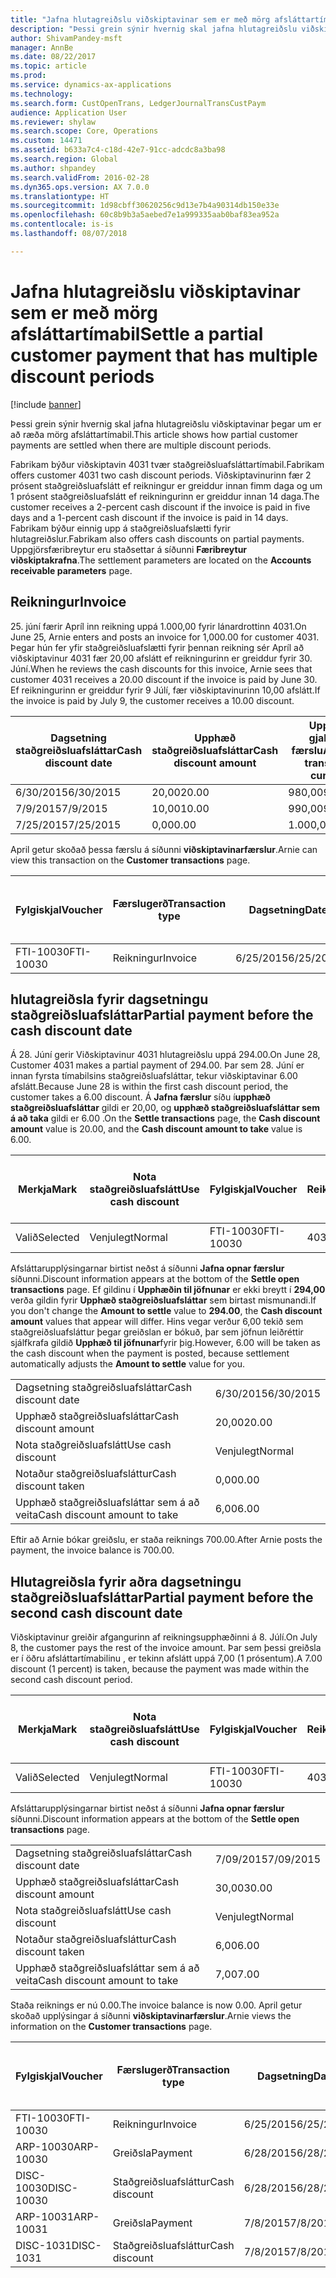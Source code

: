 ```yaml
---
title: "Jafna hlutagreiðslu viðskiptavinar sem er með mörg afsláttartímabil"
description: "Þessi grein sýnir hvernig skal jafna hlutagreiðslu viðskiptavinar þegar um er að ræða mörg afsláttartímabil."
author: ShivamPandey-msft
manager: AnnBe
ms.date: 08/22/2017
ms.topic: article
ms.prod: 
ms.service: dynamics-ax-applications
ms.technology: 
ms.search.form: CustOpenTrans, LedgerJournalTransCustPaym
audience: Application User
ms.reviewer: shylaw
ms.search.scope: Core, Operations
ms.custom: 14471
ms.assetid: b633a7c4-c18d-42e7-91cc-adcdc8a3ba98
ms.search.region: Global
ms.author: shpandey
ms.search.validFrom: 2016-02-28
ms.dyn365.ops.version: AX 7.0.0
ms.translationtype: HT
ms.sourcegitcommit: 1d98cbff30620256c9d13e7b4a90314db150e33e
ms.openlocfilehash: 60c8b9b3a5aebed7e1a999335aab0baf83ea952a
ms.contentlocale: is-is
ms.lasthandoff: 08/07/2018

---
```


# <a name="settle-a-partial-customer-payment-that-has-multiple-discount-periods"></a><span data-ttu-id="1c8df-103">Jafna hlutagreiðslu viðskiptavinar sem er með mörg afsláttartímabil</span><span class="sxs-lookup"><span data-stu-id="1c8df-103">Settle a partial customer payment that has multiple discount periods</span></span>

[!include [banner](../includes/banner.md)]

<span data-ttu-id="1c8df-104">Þessi grein sýnir hvernig skal jafna hlutagreiðslu viðskiptavinar þegar um er að ræða mörg afsláttartímabil.</span><span class="sxs-lookup"><span data-stu-id="1c8df-104">This article shows how partial customer payments are settled when there are multiple discount periods.</span></span>

<span data-ttu-id="1c8df-105">Fabrikam býður viðskiptavin 4031 tvær staðgreiðsluafsláttartímabil.</span><span class="sxs-lookup"><span data-stu-id="1c8df-105">Fabrikam offers customer 4031 two cash discount periods.</span></span> <span data-ttu-id="1c8df-106">Viðskiptavinurinn fær 2 prósent staðgreiðsluafslátt ef reikningur er greiddur innan fimm daga og um 1 prósent staðgreiðsluafslátt ef reikningurinn er greiddur innan 14 daga.</span><span class="sxs-lookup"><span data-stu-id="1c8df-106">The customer receives a 2-percent cash discount if the invoice is paid in five days and a 1-percent cash discount if the invoice is paid in 14 days.</span></span> <span data-ttu-id="1c8df-107">Fabrikam býður einnig upp á staðgreiðsluafslætti fyrir hlutagreiðslur.</span><span class="sxs-lookup"><span data-stu-id="1c8df-107">Fabrikam also offers cash discounts on partial payments.</span></span> <span data-ttu-id="1c8df-108">Uppgjörsfæribreytur eru staðsettar á síðunni **Færibreytur viðskiptakrafna**.</span><span class="sxs-lookup"><span data-stu-id="1c8df-108">The settlement parameters are located on the **Accounts receivable parameters** page.</span></span>

## <a name="invoice"></a><span data-ttu-id="1c8df-109">Reikningur</span><span class="sxs-lookup"><span data-stu-id="1c8df-109">Invoice</span></span>
<span data-ttu-id="1c8df-110">25. júní færir Apríl inn reikning uppá 1.000,00 fyrir lánardrottinn 4031.</span><span class="sxs-lookup"><span data-stu-id="1c8df-110">On June 25, Arnie enters and posts an invoice for 1,000.00 for customer 4031.</span></span> <span data-ttu-id="1c8df-111">Þegar hún fer yfir staðgreiðsluafslætti fyrir þennan reikning sér Apríl að viðskiptavinur 4031 fær 20,00 afslátt ef reikningurinn er greiddur fyrir 30. Júní.</span><span class="sxs-lookup"><span data-stu-id="1c8df-111">When he reviews the cash discounts for this invoice, Arnie sees that customer 4031 receives a 20.00 discount if the invoice is paid by June 30.</span></span> <span data-ttu-id="1c8df-112">Ef reikningurinn er greiddur fyrir 9 Júlí, fær viðskiptavinurinn 10,00 afslátt.</span><span class="sxs-lookup"><span data-stu-id="1c8df-112">If the invoice is paid by July 9, the customer receives a 10.00 discount.</span></span>

| <span data-ttu-id="1c8df-113">Dagsetning staðgreiðsluafsláttar</span><span class="sxs-lookup"><span data-stu-id="1c8df-113">Cash discount date</span></span> | <span data-ttu-id="1c8df-114">Upphæð staðgreiðsluafsláttar</span><span class="sxs-lookup"><span data-stu-id="1c8df-114">Cash discount amount</span></span> | <span data-ttu-id="1c8df-115">Upphæð í gjaldmiðli færslu</span><span class="sxs-lookup"><span data-stu-id="1c8df-115">Amount in transaction currency</span></span> |
|--------------------|----------------------|--------------------------------|
| <span data-ttu-id="1c8df-116">6/30/2015</span><span class="sxs-lookup"><span data-stu-id="1c8df-116">6/30/2015</span></span>          | <span data-ttu-id="1c8df-117">20,00</span><span class="sxs-lookup"><span data-stu-id="1c8df-117">20.00</span></span>                | <span data-ttu-id="1c8df-118">980,00</span><span class="sxs-lookup"><span data-stu-id="1c8df-118">980.00</span></span>                         |
| <span data-ttu-id="1c8df-119">7/9/2015</span><span class="sxs-lookup"><span data-stu-id="1c8df-119">7/9/2015</span></span>           | <span data-ttu-id="1c8df-120">10,00</span><span class="sxs-lookup"><span data-stu-id="1c8df-120">10.00</span></span>                | <span data-ttu-id="1c8df-121">990,00</span><span class="sxs-lookup"><span data-stu-id="1c8df-121">990.00</span></span>                         |
| <span data-ttu-id="1c8df-122">7/25/2015</span><span class="sxs-lookup"><span data-stu-id="1c8df-122">7/25/2015</span></span>          | <span data-ttu-id="1c8df-123">0,00</span><span class="sxs-lookup"><span data-stu-id="1c8df-123">0.00</span></span>                 | <span data-ttu-id="1c8df-124">1.000,00</span><span class="sxs-lookup"><span data-stu-id="1c8df-124">1,000.00</span></span>                       |

<span data-ttu-id="1c8df-125">April getur skoðað þessa færslu á síðunni **viðskiptavinarfærslur**.</span><span class="sxs-lookup"><span data-stu-id="1c8df-125">Arnie can view this transaction on the **Customer transactions** page.</span></span>

| <span data-ttu-id="1c8df-126">Fylgiskjal</span><span class="sxs-lookup"><span data-stu-id="1c8df-126">Voucher</span></span>   | <span data-ttu-id="1c8df-127">Færslugerð</span><span class="sxs-lookup"><span data-stu-id="1c8df-127">Transaction type</span></span> | <span data-ttu-id="1c8df-128">Dagsetning</span><span class="sxs-lookup"><span data-stu-id="1c8df-128">Date</span></span>      | <span data-ttu-id="1c8df-129">Reikningur</span><span class="sxs-lookup"><span data-stu-id="1c8df-129">Invoice</span></span> | <span data-ttu-id="1c8df-130">Upphæð í færslugjaldmiðli - debet</span><span class="sxs-lookup"><span data-stu-id="1c8df-130">Amount in transaction currency debit</span></span> | <span data-ttu-id="1c8df-131">Upphæð í færslugjaldmiðli - kredit</span><span class="sxs-lookup"><span data-stu-id="1c8df-131">Amount in transaction currency credit</span></span> | <span data-ttu-id="1c8df-132">Staða</span><span class="sxs-lookup"><span data-stu-id="1c8df-132">Balance</span></span>  | <span data-ttu-id="1c8df-133">Gjaldmiðill</span><span class="sxs-lookup"><span data-stu-id="1c8df-133">Currency</span></span> |
|-----------|------------------|-----------|---------|--------------------------------------|---------------------------------------|----------|----------|
| <span data-ttu-id="1c8df-134">FTI-10030</span><span class="sxs-lookup"><span data-stu-id="1c8df-134">FTI-10030</span></span> | <span data-ttu-id="1c8df-135">Reikningur</span><span class="sxs-lookup"><span data-stu-id="1c8df-135">Invoice</span></span>          | <span data-ttu-id="1c8df-136">6/25/2015</span><span class="sxs-lookup"><span data-stu-id="1c8df-136">6/25/2015</span></span> | <span data-ttu-id="1c8df-137">10030</span><span class="sxs-lookup"><span data-stu-id="1c8df-137">10030</span></span>   | <span data-ttu-id="1c8df-138">1.000,00</span><span class="sxs-lookup"><span data-stu-id="1c8df-138">1,000.00</span></span>                             |                                       | <span data-ttu-id="1c8df-139">1.000,00</span><span class="sxs-lookup"><span data-stu-id="1c8df-139">1,000.00</span></span> | <span data-ttu-id="1c8df-140">USD</span><span class="sxs-lookup"><span data-stu-id="1c8df-140">USD</span></span>      |

## <a name="partial-payment-before-the-cash-discount-date"></a><span data-ttu-id="1c8df-141">hlutagreiðsla fyrir dagsetningu staðgreiðsluafsláttar</span><span class="sxs-lookup"><span data-stu-id="1c8df-141">Partial payment before the cash discount date</span></span>
<span data-ttu-id="1c8df-142">Á 28. Júní gerir Viðskiptavinur 4031 hlutagreiðslu uppá 294.00.</span><span class="sxs-lookup"><span data-stu-id="1c8df-142">On June 28, Customer 4031 makes a partial payment of 294.00.</span></span> <span data-ttu-id="1c8df-143">Þar sem 28. Júní er innan fyrsta tímabilsins staðgreiðsluafsláttar, tekur viðskiptavinar 6.00 afslátt.</span><span class="sxs-lookup"><span data-stu-id="1c8df-143">Because June 28 is within the first cash discount period, the customer takes a 6.00 discount.</span></span> <span data-ttu-id="1c8df-144">Á **Jafna færslur** síðu í**upphæð staðgreiðsluafsláttar** gildi er 20,00, og **upphæð staðgreiðsluafsláttar sem á að taka** gildi er 6.00 .</span><span class="sxs-lookup"><span data-stu-id="1c8df-144">On the **Settle transactions** page, the **Cash discount amount** value is 20.00, and the **Cash discount amount to take** value is 6.00.</span></span>

| <span data-ttu-id="1c8df-145">Merkja</span><span class="sxs-lookup"><span data-stu-id="1c8df-145">Mark</span></span>     | <span data-ttu-id="1c8df-146">Nota staðgreiðsluafslátt</span><span class="sxs-lookup"><span data-stu-id="1c8df-146">Use cash discount</span></span> | <span data-ttu-id="1c8df-147">Fylgiskjal</span><span class="sxs-lookup"><span data-stu-id="1c8df-147">Voucher</span></span>   | <span data-ttu-id="1c8df-148">Reikningur</span><span class="sxs-lookup"><span data-stu-id="1c8df-148">Account</span></span> | <span data-ttu-id="1c8df-149">Dagsetning</span><span class="sxs-lookup"><span data-stu-id="1c8df-149">Date</span></span>      | <span data-ttu-id="1c8df-150">Gjalddagi</span><span class="sxs-lookup"><span data-stu-id="1c8df-150">Due date</span></span>  | <span data-ttu-id="1c8df-151">Reikningur</span><span class="sxs-lookup"><span data-stu-id="1c8df-151">Invoice</span></span> | <span data-ttu-id="1c8df-152">Upphæð í gjaldmiðli færslu</span><span class="sxs-lookup"><span data-stu-id="1c8df-152">Amount in transaction currency</span></span> | <span data-ttu-id="1c8df-153">Gjaldmiðill</span><span class="sxs-lookup"><span data-stu-id="1c8df-153">Currency</span></span> | <span data-ttu-id="1c8df-154">Upphæð til jöfnunar</span><span class="sxs-lookup"><span data-stu-id="1c8df-154">Amount to settle</span></span> |
|----------|-------------------|-----------|---------|-----------|-----------|---------|--------------------------------|----------|------------------|
| <span data-ttu-id="1c8df-155">Valið</span><span class="sxs-lookup"><span data-stu-id="1c8df-155">Selected</span></span> | <span data-ttu-id="1c8df-156">Venjulegt</span><span class="sxs-lookup"><span data-stu-id="1c8df-156">Normal</span></span>            | <span data-ttu-id="1c8df-157">FTI-10030</span><span class="sxs-lookup"><span data-stu-id="1c8df-157">FTI-10030</span></span> | <span data-ttu-id="1c8df-158">4031</span><span class="sxs-lookup"><span data-stu-id="1c8df-158">4031</span></span>    | <span data-ttu-id="1c8df-159">6/25/2015</span><span class="sxs-lookup"><span data-stu-id="1c8df-159">6/25/2015</span></span> | <span data-ttu-id="1c8df-160">7/25/2015</span><span class="sxs-lookup"><span data-stu-id="1c8df-160">7/25/2015</span></span> | <span data-ttu-id="1c8df-161">10030</span><span class="sxs-lookup"><span data-stu-id="1c8df-161">10030</span></span>   | <span data-ttu-id="1c8df-162">1.000,00</span><span class="sxs-lookup"><span data-stu-id="1c8df-162">1,000.00</span></span>                       | <span data-ttu-id="1c8df-163">USD</span><span class="sxs-lookup"><span data-stu-id="1c8df-163">USD</span></span>      | <span data-ttu-id="1c8df-164">294.00</span><span class="sxs-lookup"><span data-stu-id="1c8df-164">294.00</span></span>           |

<span data-ttu-id="1c8df-165">Afsláttarupplýsingarnar birtist neðst á síðunni **Jafna opnar færslur** síðunni.</span><span class="sxs-lookup"><span data-stu-id="1c8df-165">Discount information appears at the bottom of the **Settle open transactions** page.</span></span> <span data-ttu-id="1c8df-166">Ef gildinu í **Upphæðin til jöfnunar** er ekki breytt í **294,00** verða gildin fyrir **Upphæð staðgreiðsluafsláttar** sem birtast mismunandi.</span><span class="sxs-lookup"><span data-stu-id="1c8df-166">If you don't change the **Amount to settle** value to **294.00**, the **Cash discount amount** values that appear will differ.</span></span> <span data-ttu-id="1c8df-167">Hins vegar verður 6,00 tekið sem staðgreiðsluafsláttur þegar greiðslan er bókuð, þar sem jöfnun leiðréttir sjálfkrafa gildið **Upphæð til jöfnunar**fyrir þig.</span><span class="sxs-lookup"><span data-stu-id="1c8df-167">However, 6.00 will be taken as the cash discount when the payment is posted, because settlement automatically adjusts the **Amount to settle** value for you.</span></span>

|                              |           |
|------------------------------|-----------|
| <span data-ttu-id="1c8df-168">Dagsetning staðgreiðsluafsláttar</span><span class="sxs-lookup"><span data-stu-id="1c8df-168">Cash discount date</span></span>           | <span data-ttu-id="1c8df-169">6/30/2015</span><span class="sxs-lookup"><span data-stu-id="1c8df-169">6/30/2015</span></span> |
| <span data-ttu-id="1c8df-170">Upphæð staðgreiðsluafsláttar</span><span class="sxs-lookup"><span data-stu-id="1c8df-170">Cash discount amount</span></span>         | <span data-ttu-id="1c8df-171">20,00</span><span class="sxs-lookup"><span data-stu-id="1c8df-171">20.00</span></span>     |
| <span data-ttu-id="1c8df-172">Nota staðgreiðsluafslátt</span><span class="sxs-lookup"><span data-stu-id="1c8df-172">Use cash discount</span></span>            | <span data-ttu-id="1c8df-173">Venjulegt</span><span class="sxs-lookup"><span data-stu-id="1c8df-173">Normal</span></span>    |
| <span data-ttu-id="1c8df-174">Notaður staðgreiðsluafsláttur</span><span class="sxs-lookup"><span data-stu-id="1c8df-174">Cash discount taken</span></span>          | <span data-ttu-id="1c8df-175">0,00</span><span class="sxs-lookup"><span data-stu-id="1c8df-175">0.00</span></span>      |
| <span data-ttu-id="1c8df-176">Upphæð staðgreiðsluafsláttar sem á að veita</span><span class="sxs-lookup"><span data-stu-id="1c8df-176">Cash discount amount to take</span></span> | <span data-ttu-id="1c8df-177">6,00</span><span class="sxs-lookup"><span data-stu-id="1c8df-177">6.00</span></span>      |

<span data-ttu-id="1c8df-178">Eftir að Arnie bókar greiðslu, er staða reiknings 700.00.</span><span class="sxs-lookup"><span data-stu-id="1c8df-178">After Arnie posts the payment, the invoice balance is 700.00.</span></span>

## <a name="partial-payment-before-the-second-cash-discount-date"></a><span data-ttu-id="1c8df-179">Hlutagreiðsla fyrir aðra dagsetningu staðgreiðsluafsláttar</span><span class="sxs-lookup"><span data-stu-id="1c8df-179">Partial payment before the second cash discount date</span></span>
<span data-ttu-id="1c8df-180">Viðskiptavinur greiðir afgangurinn af reikningsupphæðinni á 8. Júlí.</span><span class="sxs-lookup"><span data-stu-id="1c8df-180">On July 8, the customer pays the rest of the invoice amount.</span></span> <span data-ttu-id="1c8df-181">Þar sem þessi greiðsla er í öðru afsláttartímabilinu , er tekinn afslátt uppá 7,00 (1 prósentum).</span><span class="sxs-lookup"><span data-stu-id="1c8df-181">A 7.00 discount (1 percent) is taken, because the payment was made within the second cash discount period.</span></span>

| <span data-ttu-id="1c8df-182">Merkja</span><span class="sxs-lookup"><span data-stu-id="1c8df-182">Mark</span></span>     | <span data-ttu-id="1c8df-183">Nota staðgreiðsluafslátt</span><span class="sxs-lookup"><span data-stu-id="1c8df-183">Use cash discount</span></span> | <span data-ttu-id="1c8df-184">Fylgiskjal</span><span class="sxs-lookup"><span data-stu-id="1c8df-184">Voucher</span></span>   | <span data-ttu-id="1c8df-185">Reikningur</span><span class="sxs-lookup"><span data-stu-id="1c8df-185">Account</span></span> | <span data-ttu-id="1c8df-186">Dagsetning</span><span class="sxs-lookup"><span data-stu-id="1c8df-186">Date</span></span>      | <span data-ttu-id="1c8df-187">Gjalddagi</span><span class="sxs-lookup"><span data-stu-id="1c8df-187">Due date</span></span>  | <span data-ttu-id="1c8df-188">Reikningur</span><span class="sxs-lookup"><span data-stu-id="1c8df-188">Invoice</span></span> | <span data-ttu-id="1c8df-189">Upphæð í færslugjaldmiðli - debet</span><span class="sxs-lookup"><span data-stu-id="1c8df-189">Amount in transaction currency debit</span></span> | <span data-ttu-id="1c8df-190">Upphæð í færslugjaldmiðli - kredit</span><span class="sxs-lookup"><span data-stu-id="1c8df-190">Amount in transaction currency credit</span></span> | <span data-ttu-id="1c8df-191">Gjaldmiðill</span><span class="sxs-lookup"><span data-stu-id="1c8df-191">Currency</span></span> | <span data-ttu-id="1c8df-192">Upphæð til jöfnunar</span><span class="sxs-lookup"><span data-stu-id="1c8df-192">Amount to settle</span></span> |
|----------|-------------------|-----------|---------|-----------|-----------|---------|--------------------------------------|---------------------------------------|----------|------------------|
| <span data-ttu-id="1c8df-193">Valið</span><span class="sxs-lookup"><span data-stu-id="1c8df-193">Selected</span></span> | <span data-ttu-id="1c8df-194">Venjulegt</span><span class="sxs-lookup"><span data-stu-id="1c8df-194">Normal</span></span>            | <span data-ttu-id="1c8df-195">FTI-10030</span><span class="sxs-lookup"><span data-stu-id="1c8df-195">FTI-10030</span></span> | <span data-ttu-id="1c8df-196">4031</span><span class="sxs-lookup"><span data-stu-id="1c8df-196">4031</span></span>    | <span data-ttu-id="1c8df-197">6/25/2015</span><span class="sxs-lookup"><span data-stu-id="1c8df-197">6/25/2015</span></span> | <span data-ttu-id="1c8df-198">7/25/2015</span><span class="sxs-lookup"><span data-stu-id="1c8df-198">7/25/2015</span></span> | <span data-ttu-id="1c8df-199">10030</span><span class="sxs-lookup"><span data-stu-id="1c8df-199">10030</span></span>   | <span data-ttu-id="1c8df-200">700.00</span><span class="sxs-lookup"><span data-stu-id="1c8df-200">700.00</span></span>                               |                                       | <span data-ttu-id="1c8df-201">USD</span><span class="sxs-lookup"><span data-stu-id="1c8df-201">USD</span></span>      | <span data-ttu-id="1c8df-202">693,00</span><span class="sxs-lookup"><span data-stu-id="1c8df-202">693.00</span></span>           |

<span data-ttu-id="1c8df-203">Afsláttarupplýsingarnar birtist neðst á síðunni **Jafna opnar færslur** síðunni.</span><span class="sxs-lookup"><span data-stu-id="1c8df-203">Discount information appears at the bottom of the **Settle open transactions** page.</span></span>

|                              |           |
|------------------------------|-----------|
| <span data-ttu-id="1c8df-204">Dagsetning staðgreiðsluafsláttar</span><span class="sxs-lookup"><span data-stu-id="1c8df-204">Cash discount date</span></span>           | <span data-ttu-id="1c8df-205">7/09/2015</span><span class="sxs-lookup"><span data-stu-id="1c8df-205">7/09/2015</span></span> |
| <span data-ttu-id="1c8df-206">Upphæð staðgreiðsluafsláttar</span><span class="sxs-lookup"><span data-stu-id="1c8df-206">Cash discount amount</span></span>         | <span data-ttu-id="1c8df-207">30,00</span><span class="sxs-lookup"><span data-stu-id="1c8df-207">30.00</span></span>     |
| <span data-ttu-id="1c8df-208">Nota staðgreiðsluafslátt</span><span class="sxs-lookup"><span data-stu-id="1c8df-208">Use cash discount</span></span>            | <span data-ttu-id="1c8df-209">Venjulegt</span><span class="sxs-lookup"><span data-stu-id="1c8df-209">Normal</span></span>    |
| <span data-ttu-id="1c8df-210">Notaður staðgreiðsluafsláttur</span><span class="sxs-lookup"><span data-stu-id="1c8df-210">Cash discount taken</span></span>          | <span data-ttu-id="1c8df-211">6,00</span><span class="sxs-lookup"><span data-stu-id="1c8df-211">6.00</span></span>      |
| <span data-ttu-id="1c8df-212">Upphæð staðgreiðsluafsláttar sem á að veita</span><span class="sxs-lookup"><span data-stu-id="1c8df-212">Cash discount amount to take</span></span> | <span data-ttu-id="1c8df-213">7,00</span><span class="sxs-lookup"><span data-stu-id="1c8df-213">7.00</span></span>      |

<span data-ttu-id="1c8df-214">Staða reiknings er nú 0.00.</span><span class="sxs-lookup"><span data-stu-id="1c8df-214">The invoice balance is now 0.00.</span></span> <span data-ttu-id="1c8df-215">April getur skoðað upplýsingar á síðunni **viðskiptavinarfærslur**.</span><span class="sxs-lookup"><span data-stu-id="1c8df-215">Arnie views the information on the **Customer transactions** page.</span></span>

| <span data-ttu-id="1c8df-216">Fylgiskjal</span><span class="sxs-lookup"><span data-stu-id="1c8df-216">Voucher</span></span>    | <span data-ttu-id="1c8df-217">Færslugerð</span><span class="sxs-lookup"><span data-stu-id="1c8df-217">Transaction type</span></span> | <span data-ttu-id="1c8df-218">Dagsetning</span><span class="sxs-lookup"><span data-stu-id="1c8df-218">Date</span></span>      | <span data-ttu-id="1c8df-219">Reikningur</span><span class="sxs-lookup"><span data-stu-id="1c8df-219">Invoice</span></span> | <span data-ttu-id="1c8df-220">Upphæð í færslugjaldmiðli - debet</span><span class="sxs-lookup"><span data-stu-id="1c8df-220">Amount in transaction currency debit</span></span> | <span data-ttu-id="1c8df-221">Upphæð í færslugjaldmiðli - kredit</span><span class="sxs-lookup"><span data-stu-id="1c8df-221">Amount in transaction currency credit</span></span> | <span data-ttu-id="1c8df-222">Staða</span><span class="sxs-lookup"><span data-stu-id="1c8df-222">Balance</span></span> | <span data-ttu-id="1c8df-223">Gjaldmiðill</span><span class="sxs-lookup"><span data-stu-id="1c8df-223">Currency</span></span> |
|------------|------------------|-----------|---------|--------------------------------------|---------------------------------------|---------|----------|
| <span data-ttu-id="1c8df-224">FTI-10030</span><span class="sxs-lookup"><span data-stu-id="1c8df-224">FTI-10030</span></span>  | <span data-ttu-id="1c8df-225">Reikningur</span><span class="sxs-lookup"><span data-stu-id="1c8df-225">Invoice</span></span>          | <span data-ttu-id="1c8df-226">6/25/2015</span><span class="sxs-lookup"><span data-stu-id="1c8df-226">6/25/2015</span></span> | <span data-ttu-id="1c8df-227">10030</span><span class="sxs-lookup"><span data-stu-id="1c8df-227">10030</span></span>   | <span data-ttu-id="1c8df-228">1.000,00</span><span class="sxs-lookup"><span data-stu-id="1c8df-228">1,000.00</span></span>                             |                                       | <span data-ttu-id="1c8df-229">0,00</span><span class="sxs-lookup"><span data-stu-id="1c8df-229">0.00</span></span>    | <span data-ttu-id="1c8df-230">USD</span><span class="sxs-lookup"><span data-stu-id="1c8df-230">USD</span></span>      |
| <span data-ttu-id="1c8df-231">ARP-10030</span><span class="sxs-lookup"><span data-stu-id="1c8df-231">ARP-10030</span></span>  |  <span data-ttu-id="1c8df-232">Greiðsla</span><span class="sxs-lookup"><span data-stu-id="1c8df-232">Payment</span></span>         | <span data-ttu-id="1c8df-233">6/28/2015</span><span class="sxs-lookup"><span data-stu-id="1c8df-233">6/28/2015</span></span> |         |                                      | <span data-ttu-id="1c8df-234">294.00</span><span class="sxs-lookup"><span data-stu-id="1c8df-234">294.00</span></span>                                | <span data-ttu-id="1c8df-235">0,00</span><span class="sxs-lookup"><span data-stu-id="1c8df-235">0.00</span></span>    | <span data-ttu-id="1c8df-236">USD</span><span class="sxs-lookup"><span data-stu-id="1c8df-236">USD</span></span>      |
| <span data-ttu-id="1c8df-237">DISC-10030</span><span class="sxs-lookup"><span data-stu-id="1c8df-237">DISC-10030</span></span> |  <span data-ttu-id="1c8df-238">Staðgreiðsluafsláttur</span><span class="sxs-lookup"><span data-stu-id="1c8df-238">Cash discount</span></span>   | <span data-ttu-id="1c8df-239">6/28/2015</span><span class="sxs-lookup"><span data-stu-id="1c8df-239">6/28/2015</span></span> |         |                                      | <span data-ttu-id="1c8df-240">6,00</span><span class="sxs-lookup"><span data-stu-id="1c8df-240">6.00</span></span>                                  | <span data-ttu-id="1c8df-241">0,00</span><span class="sxs-lookup"><span data-stu-id="1c8df-241">0.00</span></span>    | <span data-ttu-id="1c8df-242">USD</span><span class="sxs-lookup"><span data-stu-id="1c8df-242">USD</span></span>      |
| <span data-ttu-id="1c8df-243">ARP-10031</span><span class="sxs-lookup"><span data-stu-id="1c8df-243">ARP-10031</span></span>  |  <span data-ttu-id="1c8df-244">Greiðsla</span><span class="sxs-lookup"><span data-stu-id="1c8df-244">Payment</span></span>         | <span data-ttu-id="1c8df-245">7/8/2015</span><span class="sxs-lookup"><span data-stu-id="1c8df-245">7/8/2015</span></span>  |         |                                      | <span data-ttu-id="1c8df-246">693,00</span><span class="sxs-lookup"><span data-stu-id="1c8df-246">693.00</span></span>                                | <span data-ttu-id="1c8df-247">0,00</span><span class="sxs-lookup"><span data-stu-id="1c8df-247">0.00</span></span>    | <span data-ttu-id="1c8df-248">USD</span><span class="sxs-lookup"><span data-stu-id="1c8df-248">USD</span></span>      |
| <span data-ttu-id="1c8df-249">DISC-1031</span><span class="sxs-lookup"><span data-stu-id="1c8df-249">DISC-1031</span></span>  |  <span data-ttu-id="1c8df-250">Staðgreiðsluafsláttur</span><span class="sxs-lookup"><span data-stu-id="1c8df-250">Cash discount</span></span>   | <span data-ttu-id="1c8df-251">7/8/2015</span><span class="sxs-lookup"><span data-stu-id="1c8df-251">7/8/2015</span></span>  |         |                                      | <span data-ttu-id="1c8df-252">7,00</span><span class="sxs-lookup"><span data-stu-id="1c8df-252">7.00</span></span>                                  | <span data-ttu-id="1c8df-253">0,00</span><span class="sxs-lookup"><span data-stu-id="1c8df-253">0.00</span></span>    | <span data-ttu-id="1c8df-254">USD</span><span class="sxs-lookup"><span data-stu-id="1c8df-254">USD</span></span>      |






